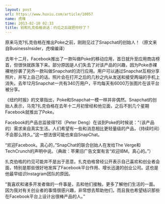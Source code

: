 ```yaml
---
layout: post
url: https://www.huxiu.com/article/10057
name: 虎嗅
time: 2013-02-10 02:33
title: 别和扎克伯格说话：约见之后就把你抄了？
---
```

原来马克?扎克伯格在推出Poke之前，刚刚见过了Snapchat的创始人！（原文来自BusinessInsider，虎嗅编译）

去年十二月，Facebook推出了一款叫做Poke的移动应用，首日就升至应用商店榜首，但很快就跌落下来。部分原因是人们失去了对该产品的兴趣，因为Poke赤裸裸地抄袭了另外一款叫做Snapchat的流行应用。用户可以通过Snapchat互相分享照片，并写上自己的话。照片会在打开之后的几秒之内从发送和接受两端的手机上消失。去年12月Snapchat一共有340万用户，平均每天有6000万张图片在该平台被分享。

《纽约时报》的文章指出，Poke和Snapchat一模一样并非偶然。Snapchat的创始人表示，马克?扎克伯格在去年十二月初曾经和他见面，之后不到几个星期Facebook就推出了Poke。

Facebook的产品总监彼得?邓（Peter Deng）在谈到Poke的时候说：“（该产品的）需求来自真实生活。人们希望有一些和消息相比更轻量级的产品，（持续时间）不会那么持久。”这一想法很可能也来自SnapChat。

“欢迎Facebook。真心的，”SnapChat的联合创始人在发给The Verge和TechCrunch的声明中说。（典故：苹果旧广告文案有言“欢迎IBM。真心的。”）

扎克伯格的约见可能并不是出于恶意。扎克伯格曾经公开表示自己喜欢和创业者会面，特别是那些很好地发挥了Facebook平台作用、增长迅速的创业公司。这也是他最早结识Instagram团队的原因。

“我喜欢和诸多开发者做的一件事是，去和他们接触，更多了解他们生活的一面。因为我对有关创业者的事情很感兴趣，非常想去帮助他们，而且我也希望结识那些在Facebook平台上设计出很棒产品的人。”

